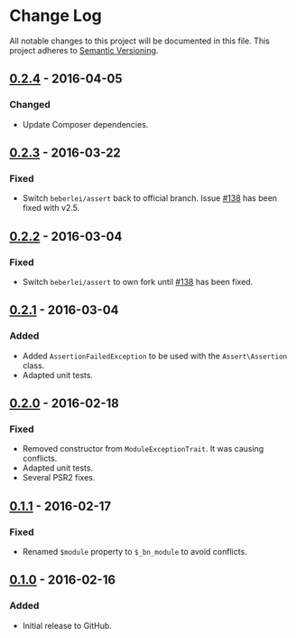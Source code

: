 # Change Log
All notable changes to this project will be documented in this file.
This project adheres to [Semantic Versioning](http://semver.org/).

## [0.2.4] - 2016-04-05
### Changed
- Update Composer dependencies.

## [0.2.3] - 2016-03-22
### Fixed
- Switch `beberlei/assert` back to official branch. Issue [#138](https://github.com/beberlei/assert/issues/138) has been fixed with v2.5.

## [0.2.2] - 2016-03-04
### Fixed
- Switch `beberlei/assert` to own fork until [#138](https://github.com/beberlei/assert/issues/138) has been fixed.

## [0.2.1] - 2016-03-04
### Added
- Added `AssertionFailedException` to be used with the `Assert\Assertion` class.
- Adapted unit tests.

## [0.2.0] - 2016-02-18
### Fixed
- Removed constructor from `ModuleExceptionTrait`. It was causing conflicts.
- Adapted unit tests.
- Several PSR2 fixes.

## [0.1.1] - 2016-02-17
### Fixed
- Renamed `$module` property to `$_bn_module` to avoid conflicts.

## [0.1.0] - 2016-02-16
### Added
- Initial release to GitHub.

[0.2.4]: https://github.com/brightnucleus/exceptions/compare/v0.2.3...v0.2.4
[0.2.3]: https://github.com/brightnucleus/exceptions/compare/v0.2.2...v0.2.3
[0.2.2]: https://github.com/brightnucleus/exceptions/compare/v0.2.1...v0.2.2
[0.2.1]: https://github.com/brightnucleus/exceptions/compare/v0.2.0...v0.2.1
[0.2.0]: https://github.com/brightnucleus/exceptions/compare/v0.1.1...v0.2.0
[0.1.1]: https://github.com/brightnucleus/exceptions/compare/v0.1.0...v0.1.1
[0.1.0]: https://github.com/brightnucleus/exceptions/compare/v0.0.0...v0.1.0
